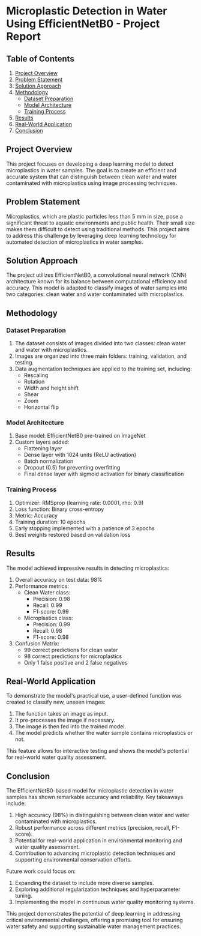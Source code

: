 # Microplastic Detection in Water Using EfficientNetB0 - Project Report

## Table of Contents
1. [Project Overview](#project-overview)
2. [Problem Statement](#problem-statement)
3. [Solution Approach](#solution-approach)
4. [Methodology](#methodology)
   - [Dataset Preparation](#dataset-preparation)
   - [Model Architecture](#model-architecture)
   - [Training Process](#training-process)
5. [Results](#results)
6. [Real-World Application](#real-world-application)
7. [Conclusion](#conclusion)

## Project Overview

This project focuses on developing a deep learning model to detect microplastics in water samples. The goal is to create an efficient and accurate system that can distinguish between clean water and water contaminated with microplastics using image processing techniques.

## Problem Statement

Microplastics, which are plastic particles less than 5 mm in size, pose a significant threat to aquatic environments and public health. Their small size makes them difficult to detect using traditional methods. This project aims to address this challenge by leveraging deep learning technology for automated detection of microplastics in water samples.

## Solution Approach

The project utilizes EfficientNetB0, a convolutional neural network (CNN) architecture known for its balance between computational efficiency and accuracy. This model is adapted to classify images of water samples into two categories: clean water and water contaminated with microplastics.

## Methodology

### Dataset Preparation

1. The dataset consists of images divided into two classes: clean water and water with microplastics.
2. Images are organized into three main folders: training, validation, and testing.
3. Data augmentation techniques are applied to the training set, including:
   - Rescaling
   - Rotation
   - Width and height shift
   - Shear
   - Zoom
   - Horizontal flip

### Model Architecture

1. Base model: EfficientNetB0 pre-trained on ImageNet
2. Custom layers added:
   - Flattening layer
   - Dense layer with 1024 units (ReLU activation)
   - Batch normalization
   - Dropout (0.5) for preventing overfitting
   - Final dense layer with sigmoid activation for binary classification

### Training Process

1. Optimizer: RMSprop (learning rate: 0.0001, rho: 0.9)
2. Loss function: Binary cross-entropy
3. Metric: Accuracy
4. Training duration: 10 epochs
5. Early stopping implemented with a patience of 3 epochs
6. Best weights restored based on validation loss

## Results

The model achieved impressive results in detecting microplastics:

1. Overall accuracy on test data: 98%
2. Performance metrics:
   - Clean Water class:
     - Precision: 0.98
     - Recall: 0.99
     - F1-score: 0.99
   - Microplastics class:
     - Precision: 0.99
     - Recall: 0.98
     - F1-score: 0.98
3. Confusion Matrix:
   - 99 correct predictions for clean water
   - 98 correct predictions for microplastics
   - Only 1 false positive and 2 false negatives

## Real-World Application

To demonstrate the model's practical use, a user-defined function was created to classify new, unseen images:

1. The function takes an image as input.
2. It pre-processes the image if necessary.
3. The image is then fed into the trained model.
4. The model predicts whether the water sample contains microplastics or not.

This feature allows for interactive testing and shows the model's potential for real-world water quality assessment.

## Conclusion

The EfficientNetB0-based model for microplastic detection in water samples has shown remarkable accuracy and reliability. Key takeaways include:

1. High accuracy (98%) in distinguishing between clean water and water contaminated with microplastics.
2. Robust performance across different metrics (precision, recall, F1-score).
3. Potential for real-world application in environmental monitoring and water quality assessment.
4. Contribution to advancing microplastic detection techniques and supporting environmental conservation efforts.

Future work could focus on:
1. Expanding the dataset to include more diverse samples.
2. Exploring additional regularization techniques and hyperparameter tuning.
3. Implementing the model in continuous water quality monitoring systems.

This project demonstrates the potential of deep learning in addressing critical environmental challenges, offering a promising tool for ensuring water safety and supporting sustainable water management practices.
